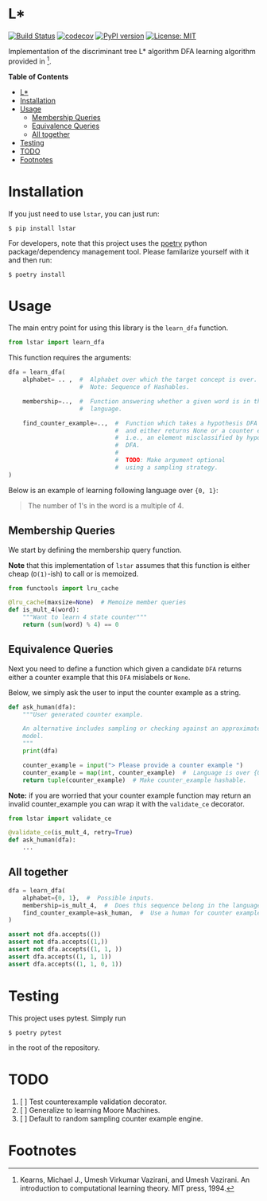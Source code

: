 # L*

[![Build Status](https://travis-ci.com/mvcisback/lstar.svg?branch=master)](https://travis-ci.com/mvcisback/lstar)
[![codecov](https://codecov.io/gh/mvcisback/lstar/branch/master/graph/badge.svg)](https://codecov.io/gh/mvcisback/lstar)
[![PyPI version](https://badge.fury.io/py/lstar.svg)](https://badge.fury.io/py/lstar)
[![License: MIT](https://img.shields.io/badge/License-MIT-yellow.svg)](https://opensource.org/licenses/MIT)

Implementation of the discriminant tree L* algorithm DFA learning algorithm
provided in [^1].


<!-- markdown-toc start - Don't edit this section. Run M-x markdown-toc-generate-toc again -->
**Table of Contents**

- [L*](#l)
- [Installation](#installation)
- [Usage](#usage)
    - [Membership Queries](#membership-queries)
    - [Equivalence Queries](#equivalence-queries)
    - [All together](#all-together)
- [Testing](#testing)
- [TODO](#todo)
- [Footnotes](#footnotes)

<!-- markdown-toc end -->



# Installation

If you just need to use `lstar`, you can just run:

`$ pip install lstar`

For developers, note that this project uses the
[poetry](https://poetry.eustace.io/) python package/dependency
management tool. Please familarize yourself with it and then
run:

`$ poetry install`

# Usage

The main entry point for using this library is the `learn_dfa`
function.

```python
from lstar import learn_dfa
```

This function requires the arguments:
```python
dfa = learn_dfa(
    alphabet= .. ,  #  Alphabet over which the target concept is over.
                    #  Note: Sequence of Hashables.

    membership=..,  #  Function answering whether a given word is in the target
                    #  language.

    find_counter_example=..,  #  Function which takes a hypothesis DFA
                              #  and either returns None or a counter example,
                              #  i.e., an element misclassified by hypothesis
                              #  DFA.
                              #
                              #  TODO: Make argument optional
                              #  using a sampling strategy.
)
```

Below is an example of learning following language over `{0, 1}`:


> The number of 1's in the word is a multiple of 4.


## Membership Queries

We start by defining the membership query function. 

**Note** that this implementation of `lstar` assumes that this
function is either cheap (`O(1)`-ish) to call or is memoized.


```python
from functools import lru_cache

@lru_cache(maxsize=None)  # Memoize member queries 
def is_mult_4(word):
    """Want to learn 4 state counter"""
    return (sum(word) % 4) == 0
```

## Equivalence Queries

Next you need to define a function which given a candidate `DFA`
returns either a counter example that this `DFA` mislabels or `None`.

Below, we simply ask the user to input the counter example as a string.

```python
def ask_human(dfa):
    """User generated counter example.

    An alternative includes sampling or checking against an approximate
    model.
    """
    print(dfa)

    counter_example = input("> Please provide a counter example ")
    counter_example = map(int, counter_example)  #  Language is over {0, 1}.
    return tuple(counter_example)  # Make counter_example hashable.
```

**Note:** if you are worried that your counter example function may
return an invalid counter_example you can wrap it with the
`validate_ce` decorator.

```python
from lstar import validate_ce

@validate_ce(is_mult_4, retry=True)
def ask_human(dfa):
    ...
```

## All together

```python
dfa = learn_dfa(
    alphabet={0, 1},  #  Possible inputs.
    membership=is_mult_4,  #  Does this sequence belong in the language.
    find_counter_example=ask_human,  #  Use a human for counter examples.
)

assert not dfa.accepts(())
assert not dfa.accepts((1,))
assert not dfa.accepts((1, 1, ))
assert dfa.accepts((1, 1, 1))
assert dfa.accepts((1, 1, 0, 1))
```


# Testing

This project uses pytest. Simply run

`$ poetry pytest`

in the root of the repository.

# TODO

1. [ ] Test counterexample validation decorator.
1. [ ] Generalize to learning Moore Machines.
1. [ ] Default to random sampling counter example engine.


# Footnotes

[^1]: Kearns, Michael J., Umesh Virkumar Vazirani, and Umesh Vazirani. An introduction to computational learning theory. MIT press, 1994.
